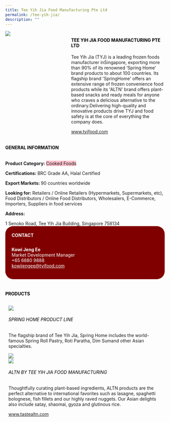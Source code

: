 ```yaml
--- 
title: Tee Yih Jia Food Manufacturing Pte Ltd 
permalink: /tee-yih-jia/ 
description: ""
--- 
```

<div class="flex-paragraph"> 
<p style="text-transform: uppercase">
</p>
</div> 
<div class="flex-container" style="display: flex; flex-wrap: wrap;"> 
<div class="card sgds" style="flex: 1 1 40%; display: block;">
<img src="https://drive.google.com/uc?export=download&amp;id=1qmpp8yJHKAALmcOwRYvoJSUZlucBz7sc">
</div> 
<div class="card-sgds" style="flex: 1 1 58%; display: block; margin-left: 3px"> 
<h4 style="text-transform: uppercase; color: black;">
<b>Tee Yih Jia Food Manufacturing Pte Ltd
</b>
</h4> 
<p>Tee Yih Jia (TYJ) is a leading frozen foods manufacturer inSingapore, exporting more than 90% of its renowned ‘Spring Home’ brand products to about 100 countries. Its flagship brand 'SpringHome' offers an extensive range of frozen convenience food products while its 'ALTN' brand offers plant-based snacks and ready meals for anyone who craves a delicious alternative to the ordinary.Delivering high-quality and innovative products drive TYJ and food safety is at the core of everything the company does.
</p> 
<p>
<a href="https://www.tyjfood.com" target="_blank">www.tyjfood.com
</a>
</p> 
</div> 
</div> 
<h4 style="text-transform: uppercase; color: black;">
<b>General Information
</b>
</h4> 
<div class="flex-container" style="display: flex; flex-wrap: wrap;"> 
<div class="card sgds" style="flex: 1 1 65%; display: block; align-self: stretch"> 
<div class="flex-paragraph"> 
<p>
<b>Product Category: 
</b>
<span style="background-color: pink; border-radius: 10 px;">Cooked Foods
</span>
</p> 
<p>
<b>Certifications: 
</b>BRC Grade AA, Halal Certified
</p> 
<p>
<b>Export Markets: 
</b>90 countries worldwide
</p> 
<p style="margin-bottom: 10px;">
<b>Looking for: 
</b>Retailers / Online Retailers (Hypermarkets, Supermarkets, etc), Food Distributors / Online Food Distributors, Wholesalers, E-Commerce, Importers, Suppliers in food services
</p>
<p>
<b>Address: 
</b>
</p> 1 Senoko Road, Tee Yih Jia Building, Singapore 758134 
</div> 
</div> 
<div class="card sgds" style="flex: 1 1 35%; padding: 10px; display: block; background-color: maroon; border-radius: 25px; align-self: center;"> 
<h4 style="color: white; margin-top: 10px; margin-left: 10px;">CONTACT
</h4> 
<div class="flex-paragraph"> 
<p style="padding: 10px; color: white;">
<b>Kowi Jeng Ee
</b>
<br>Market Development Manager
<br>+65 6880 9888
<br>
<a href="mailto:kowijengee@tyjfood.com" style="color: white;">kowijengee@tyjfood.com
</a>
</p> 
</div> 
</div> 
</div> 
<br> 
<h4 style="text-transform: uppercase; color: black;">
<b>products
</b>
</h4> 
<div style="display: flex; flex-wrap: wrap;"> 
</div> 
<div style="flex: 1 1 47%; margin: 10px; display: block;" class="card sgds"> 
<div style="display: block;" class="flex-image">
<img src="https://drive.google.com/uc?export=download&amp;id=18yvtkvEMgFRErLSuNcPY5O7LeQ8vHFnR">
</div> 
<div class="flex-paragraph"> 
<h6 style="text-transform: uppercase; color: black;">Spring Home Product line
</h6> 
<p>The flagship brand of Tee Yih Jia, Spring Home includes the world-famous Spring Roll Pastry, Roti Paratha, Dim Sumand other Asian specialties.
</p>
</div> 
</div> 
<div class="card sgds" style="flex: 1 1 47%; margin: 10px; display: block;"> 
<div class="flex-image" style="display: block;">
<img src="https://drive.google.com/uc?export=download&amp;id=1gLDN0gyeZ1nsbKogW4BoQcYJzjNROYdT">
</div> 
<div style="display: block;" class="flex-image">
<img src="https://drive.google.com/uc?export=download&amp;id=1d4LMP5pfsjFGETm1dDPqNtLGVsBmLK6_">
</div> 
<div class="flex-paragraph"> 
<h6 style="text-transform: uppercase; color: black;">ALTN by Tee Yih Jia Food Manufacturing
</h6> 
<p>Thoughtfully curating plant-based ingredients, ALTN products are the perfect alternative to international favorites such as lasagne, spaghetti bolognese, fish fillets and our highly raved nuggets. Our Asian delights also include satay, shaomai, gyoza and glutinous rice.
</p> 
<p>
<a href="https://www.tastealtn.com" target="_blank">www.tastealtn.com
</a> 
</p>
</div> 
</div>